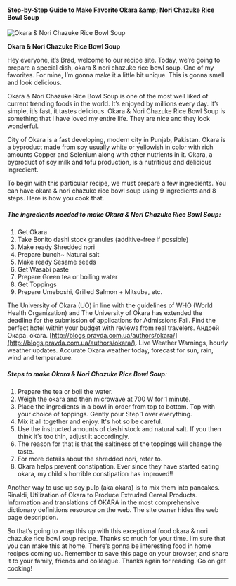             

#### Step-by-Step Guide to Make Favorite Okara &amp;amp; Nori Chazuke Rice Bowl Soup

![Okara &amp; Nori Chazuke Rice Bowl Soup](https://img-global.cpcdn.com/recipes/4592796976545792/751x532cq70/okara-nori-chazuke-rice-bowl-soup-recipe-main-photo.jpg)

**Okara &amp; Nori Chazuke Rice Bowl Soup**

Hey everyone, it’s Brad, welcome to our recipe site. Today, we’re going to prepare a special dish, okara & nori chazuke rice bowl soup. One of my favorites. For mine, I’m gonna make it a little bit unique. This is gonna smell and look delicious.

Okara & Nori Chazuke Rice Bowl Soup is one of the most well liked of current trending foods in the world. It’s enjoyed by millions every day. It’s simple, it’s fast, it tastes delicious. Okara & Nori Chazuke Rice Bowl Soup is something that I have loved my entire life. They are nice and they look wonderful.

City of Okara is a fast developing, modern city in Punjab, Pakistan. Okara is a byproduct made from soy usually white or yellowish in color with rich amounts Copper and Selenium along with other nutrients in it. Okara, a byproduct of soy milk and tofu production, is a nutritious and delicious ingredient.

To begin with this particular recipe, we must prepare a few ingredients. You can have okara & nori chazuke rice bowl soup using 9 ingredients and 8 steps. Here is how you cook that.

##### The ingredients needed to make Okara & Nori Chazuke Rice Bowl Soup:

1.  Get Okara
2.  Take Bonito dashi stock granules (additive-free if possible)
3.  Make ready Shredded nori
4.  Prepare bunch~ Natural salt
5.  Make ready Sesame seeds
6.  Get Wasabi paste
7.  Prepare Green tea or boiling water
8.  Get Toppings
9.  Prepare Umeboshi, Grilled Salmon + Mitsuba, etc.

The University of Okara (UO) in line with the guidelines of WHO (World Health Organization) and The University of Okara has extended the deadline for the submission of applications for Admissions Fall. Find the perfect hotel within your budget with reviews from real travelers. Андрей Окара. okara. [http://blogs.pravda.com.ua/authors/okara/](http://blogs.pravda.com.ua/authors/okara/). Live Weather Warnings, hourly weather updates. Accurate Okara weather today, forecast for sun, rain, wind and temperature.

##### Steps to make Okara & Nori Chazuke Rice Bowl Soup:

1.  Prepare the tea or boil the water.
2.  Weigh the okara and then microwave at 700 W for 1 minute.
3.  Place the ingredients in a bowl in order from top to bottom. Top with your choice of toppings. Gently pour Step 1 over everything.
4.  Mix it all together and enjoy. It's hot so be careful.
5.  Use the instructed amounts of dashi stock and natural salt. If you then think it's too thin, adjust it accordingly.
6.  The reason for that is that the saltiness of the toppings will change the taste.
7.  For more details about the shredded nori, refer to.
8.  Okara helps prevent constipation. Ever since they have started eating okara, my child's horrible constipation has improved!!

Another way to use up soy pulp (aka okara) is to mix them into pancakes. Rinaldi, Utilization of Okara to Produce Extruded Cereal Products. Information and translations of OKARA in the most comprehensive dictionary definitions resource on the web. The site owner hides the web page description.

So that’s going to wrap this up with this exceptional food okara & nori chazuke rice bowl soup recipe. Thanks so much for your time. I’m sure that you can make this at home. There’s gonna be interesting food in home recipes coming up. Remember to save this page on your browser, and share it to your family, friends and colleague. Thanks again for reading. Go on get cooking!

* * *